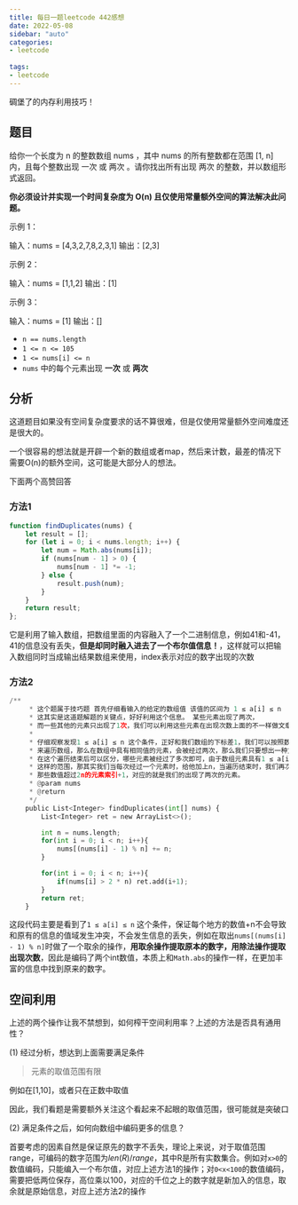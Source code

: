 ```yaml
---
title: 每日一题leetcode 442感想
date: 2022-05-08
sidebar: "auto"
categories:
- leetcode
  
tags:
- leetcode
---
```


碉堡了的内存利用技巧！



<!-- more -->

## 题目

给你一个长度为 n 的整数数组 nums ，其中 nums 的所有整数都在范围 [1, n] 内，且每个整数出现 一次 或 两次 。请你找出所有出现 两次 的整数，并以数组形式返回。

**你必须设计并实现一个时间复杂度为 O(n) 且仅使用常量额外空间的算法解决此问题。**

示例 1：

输入：nums = [4,3,2,7,8,2,3,1]
输出：[2,3]

示例 2：

输入：nums = [1,1,2]
输出：[1]

示例 3：

输入：nums = [1]
输出：[]



- `n == nums.length`
- `1 <= n <= 105`
- `1 <= nums[i] <= n`
- `nums` 中的每个元素出现 **一次** 或 **两次**



## 分析

这道题目如果没有空间复杂度要求的话不算很难，但是仅使用常量额外空间难度还是很大的。

一个很容易的想法就是开辟一个新的数组或者map，然后来计数，最差的情况下需要O(n)的额外空间，这可能是大部分人的想法。

下面两个高赞回答

### 方法1

```javascript
function findDuplicates(nums) {
    let result = [];
    for (let i = 0; i < nums.length; i++) {
        let num = Math.abs(nums[i]);
        if (nums[num - 1] > 0) {
            nums[num - 1] *= -1;
        } else {
            result.push(num);
        }
    }
    return result;
};
```

它是利用了输入数组，把数组里面的内容融入了一个二进制信息，例如41和-41，41的信息没有丢失，**但是却同时融入进去了一个布尔值信息！**，这样就可以把输入数组同时当成输出结果数组来使用，index表示对应的数字出现的次数

### 方法2

```python
/**
     * 这个题属于技巧题 首先仔细看输入的给定的数组值 该值的区间为 1 ≤ a[i] ≤ n
     * 这其实是这道题解题的关键点，好好利用这个信息。 某些元素出现了两次，
     * 而一些其他的元素只出现了1次，我们可以利用这些元素在出现次数上面的不一样做文章。
     *
     * 仔细观察发现1 ≤ a[i] ≤ n 这个条件，正好和我们数组的下标差1，我们可以按照数值
     * 来遍历数组，那么在数组中具有相同值的元素，会被经过两次，那么我们只要想出一种方式
     * 在这个遍历结束后可以区分，哪些元素被经过了多次即可，由于数组元素具有1 ≤ a[i] ≤ n
     * 这样的范围，那其实我们当每次经过一个元素时，给他加上n，当遍历结束时，我们再次遍历数组
     * 那些数值超过2n的元素索引+1，对应的就是我们的出现了两次的元素。
     * @param nums
     * @return
     */
    public List<Integer> findDuplicates(int[] nums) {
        List<Integer> ret = new ArrayList<>();

        int n = nums.length;
        for(int i = 0; i < n; i++){
            nums[(nums[i] - 1) % n] += n;
        }

        for(int i = 0; i < n; i++){
            if(nums[i] > 2 * n) ret.add(i+1);
        }
        return ret;
    }
```

这段代码主要是看到了`1 ≤ a[i] ≤ n` 这个条件，保证每个地方的数值+n不会导致和原有的信息的值域发生冲突，不会发生信息的丢失，例如在取出`nums[(nums[i] - 1) % n]`时做了一个取余的操作，**用取余操作提取原本的数字，用除法操作提取出现次数**，因此是编码了两个int数值，本质上和`Math.abs`的操作一样，在更加丰富的信息中找到原来的数字。



## 空间利用

上述的两个操作让我不禁想到，如何榨干空间利用率？上述的方法是否具有通用性？

(1) 经过分析，想达到上面需要满足条件

> 元素的取值范围有限



例如在[1,10]，或者只在正数中取值



因此，我们看题是需要额外关注这个看起来不起眼的取值范围，很可能就是突破口

(2) 满足条件之后，如何向数组中编码更多的信息？

首要考虑的因素自然是保证原先的数字不丢失，理论上来说，对于取值范围range，可编码的数字范围为$len(R)/range$，其中R是所有实数集合。例如对`x>0`的数值编码，只能编入一个布尔值，对应上述方法1的操作；对`0<x<100`的数值编码，需要把低两位保存，高位乘以100，对应的千位之上的数字就是新加入的信息，取余就是原始信息，对应上述方法2的操作

